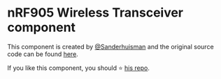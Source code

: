 # nRF905 Wireless Transceiver component

This component is created by [@Sanderhuisman](https://github.com/Sanderhuisman) and the original source code can be found [here](https://github.com/Sanderhuisman/ESPHome-Zehnder-RF/tree/main/components/nrf905).

If you like this component, you should ⭐ [his repo](https://github.com/Sanderhuisman/ESPHome-Zehnder-RF).
